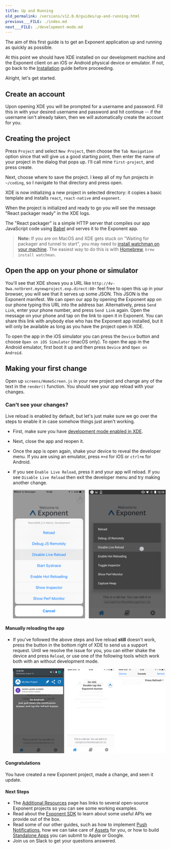 ```yaml
---
title: Up and Running
old_permalink: /versions/v12.0.0/guides/up-and-running.html
previous___FILE: ./index.md
next___FILE: ./development-mode.md
---
```


The aim of this first guide is to get an Exponent application up and running as quickly as possible.

At this point we should have XDE installed on our development machine and the Exponent client on an iOS or Android physical device or emulator. If not, go back to the [Installation](../introduction/installation.html) guide before proceeding.

Alright, let's get started.

## Create an account

Upon opening XDE you will be prompted for a username and password. Fill this in with your desired username and password and hit continue -- if the username isn't already taken, then we will automatically create the account for you.

## Creating the project

Press `Project` and select `New Project`, then choose the `Tab Navigation` option since that will give us a good starting point, then enter the name of your project in the dialog that pops up. I'll call mine `first-project`, and press create.

Next, choose where to save the project. I keep all of my fun projects in `~/coding`, so I navigate to that directory and press open.

XDE is now initializing a new project in selected directory: it copies a basic template and installs `react`, `react-native` and `exponent`.

When the project is initialized and ready to go you will see the message "React packager ready" in the XDE logs.

The "React packager" is a simple HTTP server that compiles our app JavaScript code using [Babel](https://babeljs.io/) and serves it to the Exponent app.

> **Note:** If you are on MacOS and XDE gets stuck on "Waiting for packager and tunnel to start", you may need to [install watchman on your machine](https://facebook.github.io/watchman/docs/install.html#build-install). The easiest way to do this is with [Homebrew](http://brew.sh/), `brew install watchman`.

## Open the app on your phone or simulator

You'll see that XDE shows you a URL like `http://4v-9wa.notbrent.mynewproject.exp.direct:80`- feel free to open this up in your browser, you will see that it serves up some JSON. This JSON is the Exponent manifest. We can open our app by opening the Exponent app on our phone typing this URL into the address bar. Alternatively, press `Send Link`, enter your phone number, and press `Send Link` again. Open the message on your phone and tap on the link to open it in Exponent. You can share this link with anybody else who has the Exponent app installed, but it will only be available as long as you have the project open in XDE.

To open the app in the iOS simulator you can press the `Device` button and choose `Open on iOS Simulator` (macOS only). To open the app in the Android emulator, first boot it up and then press `Device` and `Open on Android`.

## Making your first change

Open up `screens/HomeScreen.js` in your new project and change any of the text in the `render()` function. You should see your app reload with your changes.

### Can't see your changes?

Live reload is enabled by default, but let's just make sure we go over the steps to enable it in case somehow things just aren't working.

-   First, make sure you have [development mode enabled in XDE](../.html#development-mode).

-   Next, close the app and reopen it.

-   Once the app is open again, shake your device to reveal the developer menu. If you are using an emulator, press `⌘+d` for iOS or `ctrl+m` for Android.

-   If you see `Enable Live Reload`, press it and your app will reload. If you see `Disable Live Reload` then exit the developer menu and try making another change.

    [![In-app developer menu](./developer-menu.png)](/_images/developer-menu.png)

#### Manually reloading the app

-   If you've followed the above steps and live reload **still** doesn't work, press the button in the bottom right of XDE to send us a support request. Until we resolve the issue for you, you can either shake the device and press `Reload`, or use one of the following tools which work both with an without development mode.

    [![Refresh using Exponent buttons](./exponent-refresh.png)](/_images/exponent-refresh.png)

#### Congratulations

You have created a new Exponent project, made a change, and seen it update.

#### Next Steps

-   The [Additional Resources](../introduction/additional-resources.html#additional-resources) page has links to several open-source Exponent projects so you can see some working examples.
-   Read about the [Exponent SDK](../sdk/index.html#exponent-sdk) to learn about some useful APIs we provide out of the box.
-   Read some of our other guides, such as how to implement [Push Notifications](../.html#push-notifications), how we can take care of [Assets](../.html#all-about-assets) for you, or how to build [Standalone Apps](../.html#building-standalone-apps) you can submit to Apple or Google.
-   Join us on Slack to get your questions answered.
